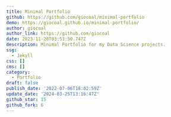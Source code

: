 ```yaml
---
title: Minimal Portfolio
github: https://github.com/giocoal/minimal-portfolio
demo: https://giocoal.github.io/minimal-portfolio/
author: giocoal
author_link: https://github.com/giocoal
date: 2023-11-28T03:53:50.747Z
description: Minimal Portfolio for my Data Science projects.
ssg:
  - Jekyll
css: []
cms: []
category:
  - Portfolio
draft: false
publish_date: '2022-07-06T18:02:59Z'
update_date: '2024-03-25T13:16:47Z'
github_star: 15
github_fork: 6
---
```

